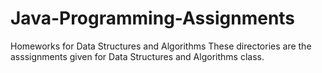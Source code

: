 # Java-Programming-Assignments
Homeworks for Data Structures and Algorithms
These directories are the asssignments given for Data Structures and Algorithms class.
